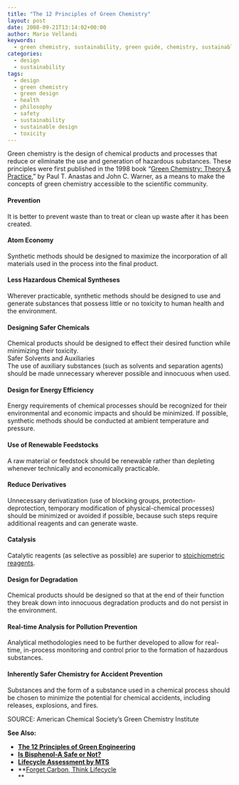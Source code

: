 ```yaml
---
title: "The 12 Principles of Green Chemistry"
layout: post
date: 2008-09-21T13:14:02+00:00
author: Mario Vellandi
keywords:
  - green chemistry, sustainability, green guide, chemistry, sustainable design, natural, ecology, safety, human health, nontoxic
categories:
  - design
  - sustainability
tags:
  - design
  - green chemistry
  - green design
  - health
  - philosophy
  - safety
  - sustainability
  - sustainable design
  - toxicity
---
```

Green chemistry is the design of chemical products and processes that reduce or eliminate the use and generation of hazardous substances. These principles were first published in the 1998 book &#8220;<a rel="nofollow" title="amazon book on green chemistry" href="http://www.amazon.com/gp/product/0198506988?ie=UTF8&tag=melodinmarke-20&link_code=as3&camp=211189&creative=373489&creativeASIN=0198506988">Green Chemistry: Theory & Practice</a>,&#8221; by Paul T. Anastas and John C. Warner, as a means to make the concepts of green chemistry accessible to the scientific community.

#### Prevention
It is better to prevent waste than to treat or clean up waste after it has been created.

#### Atom Economy
Synthetic methods should be designed to maximize the incorporation of all materials used in the process into the final product.

#### Less Hazardous Chemical Syntheses
Wherever practicable, synthetic methods should be designed to use and generate substances that possess little or no toxicity to human health and the environment.

#### Designing Safer Chemicals
Chemical products should be designed to effect their desired function while minimizing their toxicity.<br /> Safer Solvents and Auxiliaries<br /> The use of auxiliary substances (such as solvents and separation agents) should be made unnecessary wherever possible and innocuous when used.

#### Design for Energy Efficiency
Energy requirements of chemical processes should be recognized for their environmental and economic impacts and should be minimized. If possible, synthetic methods should be conducted at ambient temperature and pressure.

#### Use of Renewable Feedstocks
A raw material or feedstock should be renewable rather than depleting whenever technically and economically practicable.

#### Reduce Derivatives
Unnecessary derivatization (use of blocking groups, protection-deprotection, temporary modification of physical-chemical processes) should be minimized or avoided if possible, because such steps require additional reagents and can generate waste.

#### Catalysis
Catalytic reagents (as selective as possible) are superior to <a rel="nofollow" title="wikipedia article on stoichiometry" href="http://en.wikipedia.org/wiki/Stoichiometry">stoichiometric reagents</a>.

#### Design for Degradation
Chemical products should be designed so that at the end of their function they break down into innocuous degradation products and do not persist in the environment.

#### Real-time Analysis for Pollution Prevention
Analytical methodologies need to be further developed to allow for real-time, in-process monitoring and control prior to the formation of hazardous substances.

#### Inherently Safer Chemistry for Accident Prevention
Substances and the form of a substance used in a chemical process should be chosen to minimize the potential for chemical accidents, including releases, explosions, and fires.

SOURCE: American Chemical Society&#8217;s Green Chemistry Institute

**See Also:**

  * **[The 12 Principles of Green Engineering](../the-12-principles-of-green-engineering/ "twelve green engineering principles")**
  * **[Is Bisphenol-A Safe or Not?](../is-bisphenol-a-safe-or-not/ "bpa safety regulation fda recommendation article")**
  * **<a title="mts sustainable products video training seminar" href="../life-cycle-analysis-by-mts/">Lifecycle Assessment by MTS</a>**
  * **<a title="the role of carbon in a comprehensive life cycle assessment " href="../forget-carbon-think-life-cycle/">Forget Carbon, Think Lifecycle</a><br /> **
